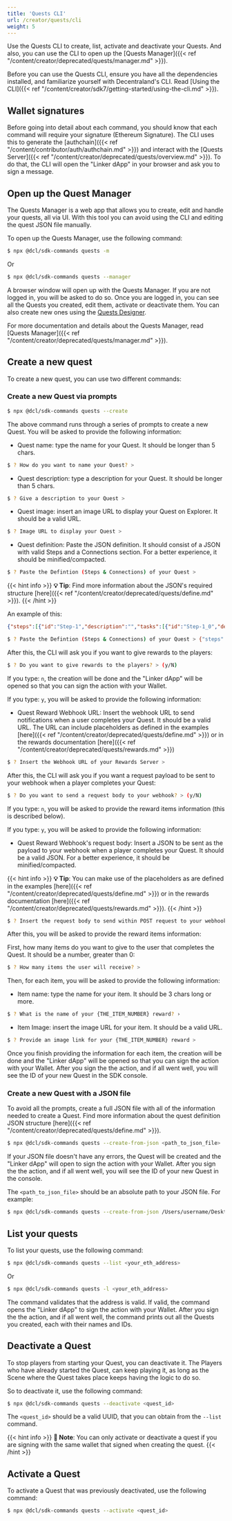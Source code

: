 ```yaml
---
title: 'Quests CLI'
url: /creator/quests/cli
weight: 5
---
```


Use the Quests CLI to create, list, activate and deactivate your Quests. And also, you can use the CLI to open up the [Quests Manager]({{< ref "/content/creator/deprecated/quests/manager.md" >}}).

Before you can use the Quests CLI, ensure you have all the dependencies installed, and familiarize yourself with Decentraland's CLI. Read [Using the CLI]({{< ref "/content/creator/sdk7/getting-started/using-the-cli.md" >}}).

## Wallet signatures

Before going into detail about each command, you should know that each command will require your signature (Ethereum Signature). The CLI uses this to generate the [authchain]({{< ref "/content/contributor/auth/authchain.md" >}}) and interact with the [Quests Server]({{< ref "/content/creator/deprecated/quests/overview.md" >}}). To do that, the CLI will open the "Linker dApp" in your browser and ask you to sign a message.

## Open up the Quest Manager

The Quests Manager is a web app that allows you to create, edit and handle your quests, all via UI. With this tool you can avoid using the CLI and editing the quest JSON file manually.

To open up the Quests Manager, use the following command:

```bash
$ npx @dcl/sdk-commands quests -m
```

Or

```bash
$ npx @dcl/sdk-commands quests --manager
```

A browser window will open up with the Quests Manager. If you are not logged in, you will be asked to do so. Once you are logged in, you can see all the Quests you created, edit them, activate or deactivate them. You can also create new ones using the [Quests Designer](https://github.com/decentraland/quests-desginer).

For more documentation and details about the Quests Manager, read [Quests Manager]({{< ref "/content/creator/deprecated/quests/manager.md" >}}).

## Create a new quest

To create a new quest, you can use two different commands:

### Create a new Quest via prompts

```bash
$ npx @dcl/sdk-commands quests --create
```

The above command runs through a series of prompts to create a new Quest. You will be asked to provide the following information:

- Quest name: type the name for your Quest. It should be longer than 5 chars.

```bash
$ ? How do you want to name your Quest? >
```

- Quest description: type a description for your Quest. It should be longer than 5 chars.

```bash
$ ? Give a description to your Quest >
```

- Quest image: insert an image URL to display your Quest on Explorer. It should be a valid URL.

```bash
$ ? Image URL to display your Quest >
```

- Quest definition: Paste the JSON definition. It should consist of a JSON with valid Steps and a Connections section. For a better experience, it should be minified/compacted.

```bash
$ ? Paste the Defintion (Steps & Connections) of your Quest >
```

{{< hint info >}}
**💡 Tip**: Find more information about the JSON's required structure [here]({{< ref "/content/creator/deprecated/quests/define.md" >}}).
{{< /hint >}}

An example of this:

```JSON
{"steps":[{"id":"Step-1","description":"","tasks":[{"id":"Step-1_0","description":"","actionItems":[{"type":"CUSTOM","parameters":{"id":"CUSTOM_1"}}]}]},{"id":"Step-2","description":"","tasks":[{"id":"Step-2_0","description":"","actionItems":[{"type":"CUSTOM","parameters":{"id":"CUSTOM_2"}}]}]},{"id":"Step-3","description":"","tasks":[{"id":"Step-3_0","description":"","actionItems":[{"type":"CUSTOM","parameters":{"id":"CUSTOM_3"}}]}]}],"connections":[{"stepFrom":"Step-1","stepTo":"Step-3"},{"stepFrom":"Step-2","stepTo":"Step-3"}]}
```

```bash
$ ? Paste the Defintion (Steps & Connections) of your Quest > {"steps":[{"id":"Step-1","description":"","tasks":[{"id":"Step-1_0","description":"","actionItems":[{"type":"CUSTOM","parameters":{"id":"CUSTOM_1"}}]}]},{"id":"Step-2","description":"","tasks":[{"id":"Step-2_0","description":"","actionItems":[{"type":"CUSTOM","parameters":{"id":"CUSTOM_2"}}]}]},{"id":"Step-3","description":"","tasks":[{"id":"Step-3_0","description":"","actionItems":[{"type":"CUSTOM","parameters":{"id":"CUSTOM_3"}}]}]}],"connections":[{"stepFrom":"Step-1","stepTo":"Step-3"},{"stepFrom":"Step-2","stepTo":"Step-3"}]}
```

After this, the CLI will ask you if you want to give rewards to the players:

```bash
$ ? Do you want to give rewards to the players? > (y/N)
```

If you type: `n`, the creation will be done and the "Linker dApp" will be opened so that you can sign the action with your Wallet.

If you type: `y`, you will be asked to provide the following information:

- Quest Reward Webhook URL: Insert the webhook URL to send notifications when a user completes your Quest. It should be a valid URL. The URL can include placeholders as defined in the examples [here]({{< ref "/content/creator/deprecated/quests/define.md" >}}) or in the rewards documentation [here]({{< ref "/content/creator/deprecated/quests/rewards.md" >}})

```bash
$ ? Insert the Webhook URL of your Rewards Server >
```

After this, the CLI will ask you if you want a request payload to be sent to your webhook when a player completes your Quest:

```bash
$ ? Do you want to send a request body to your webhook? > (y/N)
```

If you type: `n`, you will be asked to provide the reward items information (this is described below).

If you type: `y`, you will be asked to provide the following information:

- Quest Reward Webhook's request body: Insert a JSON to be sent as the payload to your webhook when a player completes your Quest. It should be a valid JSON. For a better experience, it should be minified/compacted.

{{< hint info >}}
**💡 Tip**: You can make use of the placeholders as are defined in the examples [here]({{< ref "/content/creator/deprecated/quests/define.md" >}}) or in the rewards documentation [here]({{< ref "/content/creator/deprecated/quests/rewards.md" >}}).
{{< /hint >}}

```bash
$ ? Insert the request body to send within POST request to your webhook >
```

After this, you will be asked to provide the reward items information:

First, how many items do you want to give to the user that completes the Quest. It should be a number, greater than 0:

```bash
$ ? How many items the user will receive? >
```

Then, for each item, you will be asked to provide the following information:

- Item name: type the name for your item. It should be 3 chars long or more.

```bash
$ ? What is the name of your {THE_ITEM_NUMBER} reward? ›
```

- Item Image: insert the image URL for your item. It should be a valid URL.

```bash
$ ? Provide an image link for your {THE_ITEM_NUMBER} reward >
```

Once you finish providing the information for each item, the creation will be done and the "Linker dApp" will be opened so that you can sign the action with your Wallet. After you sign the the action, and if all went well, you will see the ID of your new Quest in the SDK console.

### Create a new Quest with a JSON file

To avoid all the prompts, create a full JSON file with all of the information needed to create a Quest. Find more information about the quest definition JSON structure [here]({{< ref "/content/creator/deprecated/quests/define.md" >}}).

```bash
$ npx @dcl/sdk-commands quests --create-from-json <path_to_json_file>
```

If your JSON file doesn't have any errors, the Quest will be created and the "Linker dApp" will open to sign the action with your Wallet. After you sign the the action, and if all went well, you will see the ID of your new Quest in the console.

The `<path_to_json_file>` should be an absolute path to your JSON file. For example:

```bash
$ npx @dcl/sdk-commands quests --create-from-json /Users/username/Desktop/quest.json
```

## List your quests

To list your quests, use the following command:

```bash
$ npx @dcl/sdk-commands quests --list <your_eth_address>
```

Or

```bash
$ npx @dcl/sdk-commands quests -l <your_eth_address>
```

The command validates that the address is valid. If valid, the command opens the "Linker dApp" to sign the action with your Wallet. After you sign the the action, and if all went well, the command prints out all the Quests you created, each with their names and IDs.

## Deactivate a Quest

To stop players from starting your Quest, you can deactivate it. The Players who have already started the Quest, can keep playing it, as long as the Scene where the Quest takes place keeps having the logic to do so.

So to deactivate it, use the following command:

```bash
$ npx @dcl/sdk-commands quests --deactivate <quest_id>
```

The `<quest_id>` should be a valid UUID, that you can obtain from the `--list` command.

{{< hint info >}}
**📔 Note**:
You can only activate or deactivate a quest if you are signing with the same wallet that signed when creating the quest.
{{< /hint >}}

## Activate a Quest

To activate a Quest that was previously deactivated, use the following command:

```bash
$ npx @dcl/sdk-commands quests --activate <quest_id>
```
